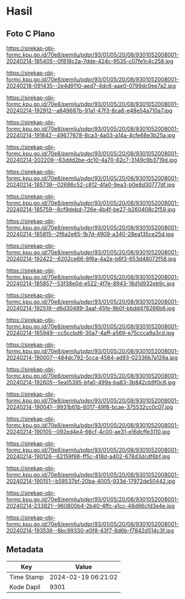 # Hasil

## Foto C Plano

https://sirekap-obj-formc.kpu.go.id/70e8/pemilu/pdpr/93/01/05/20/08/9301052008001-20240214-185405--0f818c2a-7dde-424c-9535-c07fe1c4c258.jpg

https://sirekap-obj-formc.kpu.go.id/70e8/pemilu/pdpr/93/01/05/20/08/9301052008001-20240218-091435--2e4d9110-aed7-4dc6-aae0-0799dc0ee7a2.jpg

https://sirekap-obj-formc.kpu.go.id/70e8/pemilu/pdpr/93/01/05/20/08/9301052008001-20240214-192912--a849687b-91a1-47f3-8ca8-e48e54a710a7.jpg

https://sirekap-obj-formc.kpu.go.id/70e8/pemilu/pdpr/93/01/05/20/08/9301052008001-20240214-191842--49677678-8ca3-4a03-a14a-4cfe68e3b25a.jpg

https://sirekap-obj-formc.kpu.go.id/70e8/pemilu/pdpr/93/01/05/20/08/9301052008001-20240214-202209--63ddd2be-dc10-4a70-82c7-3149c9b3719d.jpg

https://sirekap-obj-formc.kpu.go.id/70e8/pemilu/pdpr/93/01/05/20/08/9301052008001-20240214-185739--02686c52-c812-4fa0-9ea3-b0e8d30777df.jpg

https://sirekap-obj-formc.kpu.go.id/70e8/pemilu/pdpr/93/01/05/20/08/9301052008001-20240214-185759--8cf9debd-726e-4b4f-be27-b260408c2f59.jpg

https://sirekap-obj-formc.kpu.go.id/70e8/pemilu/pdpr/93/01/05/20/08/9301052008001-20240214-185815--2f6a2e65-1b7d-4909-a340-28ea135ce25d.jpg

https://sirekap-obj-formc.kpu.go.id/70e8/pemilu/pdpr/93/01/05/20/08/9301052008001-20240214-192422--6202ce66-8f6a-4a2e-b6f3-653d48072f58.jpg

https://sirekap-obj-formc.kpu.go.id/70e8/pemilu/pdpr/93/01/05/20/08/9301052008001-20240214-185857--53f38e0d-e522-4f7e-8943-18d1d932eb9c.jpg

https://sirekap-obj-formc.kpu.go.id/70e8/pemilu/pdpr/93/01/05/20/08/9301052008001-20240214-192519--d6d30489-3aaf-45fe-9b0f-bbdd476266b6.jpg

https://sirekap-obj-formc.kpu.go.id/70e8/pemilu/pdpr/93/01/05/20/08/9301052008001-20240214-185949--cc5ccbd6-30a7-4aff-a569-e75ccca9a3cd.jpg

https://sirekap-obj-formc.kpu.go.id/70e8/pemilu/pdpr/93/01/05/20/08/9301052008001-20240214-190007--484dc792-5cca-4584-ad93-02336b7a126a.jpg

https://sirekap-obj-formc.kpu.go.id/70e8/pemilu/pdpr/93/01/05/20/08/9301052008001-20240214-192605--5ea15395-bfa0-499a-ba83-3b842cb9f0c6.jpg

https://sirekap-obj-formc.kpu.go.id/70e8/pemilu/pdpr/93/01/05/20/08/9301052008001-20240214-190041--9931b61b-6017-49f8-bcae-375532cc0c07.jpg

https://sirekap-obj-formc.kpu.go.id/70e8/pemilu/pdpr/93/01/05/20/08/9301052008001-20240214-190105--092ed4e4-66cf-4c00-ae31-e16dcffe3110.jpg

https://sirekap-obj-formc.kpu.go.id/70e8/pemilu/pdpr/93/01/05/20/08/9301052008001-20240214-190126--62159f86-ff5c-418d-a402-678d3dcdf6bf.jpg

https://sirekap-obj-formc.kpu.go.id/70e8/pemilu/pdpr/93/01/05/20/08/9301052008001-20240214-190151--b58537bf-20ba-4005-933d-17972de50442.jpg

https://sirekap-obj-formc.kpu.go.id/70e8/pemilu/pdpr/93/01/05/20/08/9301052008001-20240214-233821--960800b4-2b40-4ffc-a1cc-48d96cfd3e4e.jpg

https://sirekap-obj-formc.kpu.go.id/70e8/pemilu/pdpr/93/01/05/20/08/9301052008001-20240214-193536--8bc99330-e0f8-43f7-8d6b-f7842d514c3f.jpg


## Metadata

| Key        | Value               |
| ---------- | ------------------- |
| Time Stamp | 2024-02-19 06:21:02 |
| Kode Dapil | 9301                |



